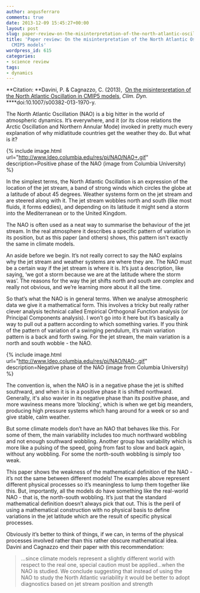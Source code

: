```yaml
---
author: angusferraro
comments: true
date: 2013-12-09 15:45:27+00:00
layout: post
slug: paper-review-on-the-misinterpretation-of-the-north-atlantic-oscillation-in-cmip5-models
title: 'Paper review: On the misinterpretation of the North Atlantic Oscillation in
  CMIP5 models'
wordpress_id: 615
categories:
- science review
tags:
- dynamics
---
```


**Citation: **Davini, P. & Cagnazzo, C. (2013), 
  [On the misinterpretation of the North Atlantic Oscillation in CMIP5 models](http://link.springer.com/article/10.1007%2Fs00382-013-1970-y#),
  _Clim. Dyn._ ****doi:10.1007/s00382-013-1970-y.

The North Atlantic Oscillation (NAO) is a big hitter in the world of
atmospheric dynamics. It’s everywhere, and it (or its close relations
the Arctic Oscillation and Northern Annular Mode) invoked in pretty
much every explanation of why midlatitude countries get the weather
they do. But what is it?

{% include image.html
url="http://www.ldeo.columbia.edu/res/pi/NAO/NAO+.gif"
description=Positive phase of the NAO (image from Columbia University) %}

In the simplest terms, the North Atlantic Oscillation is an expression
of the location of the jet stream, a band of strong winds which
circles the globe at a latitude of about 45 degrees. Weather systems
form on the jet stream and are steered along with it. The jet stream
wobbles north and south (like most fluids, it forms eddies), and
depending on its latitude it might send a storm into the Mediterranean
or to the United Kingdom.

The NAO is often used as a neat way to summarise the behaviour of the
jet stream. In the real atmosphere it describes a specific pattern of
variation in its position, but as this paper (and others) shows, this
pattern isn't exactly the same in climate models.

An aside before we begin. It’s not really correct to say the NAO
explains why the jet stream and weather systems are where they
are. The NAO must be a certain way if the jet stream is where it
is. It’s just a description, like saying, ‘we got a storm because we
are at the latitude where the storm was’. The reasons for the way the
jet shifts north and south are complex and really not obvious, and
we’re learning more about it all the time.

So that’s what the NAO is in general terms. When we analyse
atmospheric data we give it a mathematical form. This involves a
tricky but really rather clever analysis technical called Empirical
Orthogonal Function analysis (or Principal Components analysis). I
won’t go into it here but it’s basically a way to pull out a pattern
according to which something varies. If you think of the pattern of
variation of a swinging pendulum, it’s main variation pattern is a
back and forth swing. For the jet stream, the main variation is a
north and south wobble - the NAO.

{% include image.html
url="http://www.ldeo.columbia.edu/res/pi/NAO/NAO-.gif"
description=Negative phase of the NAO (image from Columbia University) %}

The convention is, when the NAO is in a negative phase the jet is
shifted southward, and when it is in a positive phase it is shifted
northward. Generally, it's also wavier in its negative phase than its
positive phase, and more waviness means more 'blocking', which is when
we get big meanders, producing high pressure systems which hang around
for a week or so and give stable, calm weather.

But some climate models don’t have an NAO that behaves like this. For
some of them, the main variability includes too much northward
wobbling and not enough southward wobbling. Another group has
variability which is more like a pulsing of the speed, going from fast
to slow and back again, without any wobbling. For some the north-south
wobbling is simply too weak.

This paper shows the weakness of the mathematical definition of the
NAO - it’s not the same between different models! The examples above
represent different physical processes so it’s meaningless to lump
them together like this. But, importantly, all the models do have
something like the real-world NAO - that is, the north-south
wobbling. It’s just that the standard mathematical definition doesn’t
always pick that out. This is the peril of using a mathematical
construction with no physical basis to define variations in the jet
latitude which are the result of specific physical processes.

Obviously it’s better to think of things, if we can, in terms of the
physical processes involved rather than this rather obscure
mathematical idea. Davini and Cagnazzo end their paper with this
recommendation:
 
> ...since climate models represent a slightly different world with
> respect to the real one, special caution must be applied...when the
> NAO is studied. We conclude suggesting that instead of using the NAO
> to study the North Atlantic variability it would be better to adopt
> diagnostics based on jet stream position and strength

